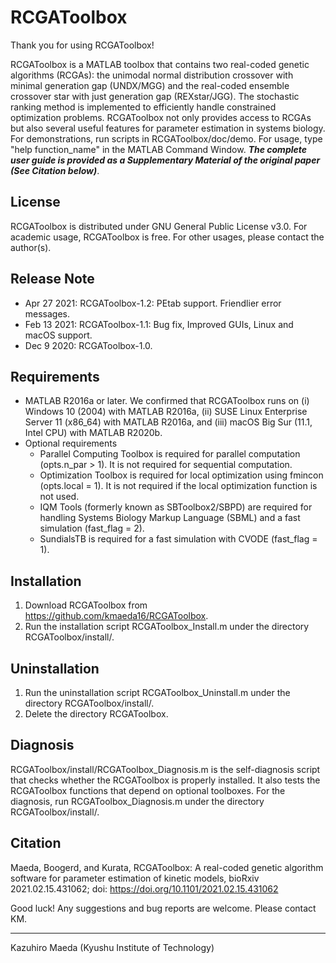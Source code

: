 # RCGAToolbox

Thank you for using RCGAToolbox!

RCGAToolbox is a MATLAB toolbox that contains two real-coded genetic algorithms (RCGAs): the unimodal normal distribution crossover with minimal generation gap (UNDX/MGG) and the real-coded ensemble crossover star with just generation gap (REXstar/JGG). The stochastic ranking method is implemented to efficiently handle constrained optimization problems. RCGAToolbox not only provides access to RCGAs but also several useful features for parameter estimation in systems biology. For demonstrations, run scripts in RCGAToolbox/doc/demo. For usage, type "help function_name" in the MATLAB Command Window. ***The complete user guide is provided as a Supplementary Material of the original paper (See Citation below)***.

## License

RCGAToolbox is distributed under GNU General Public License v3.0. For academic usage, RCGAToolbox is free. For other usages, please contact the author(s).

## Release Note

- Apr 27 2021: RCGAToolbox-1.2: PEtab support. Friendlier error messages.
- Feb 13 2021: RCGAToolbox-1.1: Bug fix, Improved GUIs, Linux and macOS support.
- Dec  9 2020: RCGAToolbox-1.0.


## Requirements

- MATLAB R2016a or later. We confirmed that RCGAToolbox runs on (i) Windows 10 (2004) with MATLAB R2016a, (ii) SUSE Linux Enterprise Server 11 (x86_64) with MATLAB R2016a, and (iii) macOS Big Sur (11.1, Intel CPU) with MATLAB R2020b.
- Optional requirements
    - Parallel Computing Toolbox is required for parallel computation (opts.n_par > 1). It is not required for sequential computation.
    - Optimization Toolbox is required for local optimization using fmincon (opts.local = 1). It is not required if the local optimization function is not used.
    - IQM Tools (formerly known as SBToolbox2/SBPD) are required for handling Systems Biology Markup Language (SBML) and a fast simulation (fast_flag = 2).
    - SundialsTB is required for a fast simulation with CVODE (fast_flag = 1).


## Installation

1. Download RCGAToolbox from https://github.com/kmaeda16/RCGAToolbox.
2. Run the installation script RCGAToolbox_Install.m under the directory RCGAToolbox/install/.

## Uninstallation

1. Run the uninstallation script RCGAToolbox_Uninstall.m under the directory RCGAToolbox/install/.
2. Delete the directory RCGAToolbox.

## Diagnosis

RCGAToolbox/install/RCGAToolbox_Diagnosis.m is the self-diagnosis script that checks whether the RCGAToolbox is properly installed. It also tests the RCGAToolbox functions that depend on optional toolboxes. For the diagnosis, run RCGAToolbox_Diagnosis.m under the directory RCGAToolbox/install/.

## Citation

Maeda, Boogerd, and Kurata, RCGAToolbox: A real-coded genetic algorithm software for parameter estimation of kinetic models, bioRxiv 2021.02.15.431062; doi: https://doi.org/10.1101/2021.02.15.431062


Good luck! Any suggestions and bug reports are welcome. Please contact KM.


-------------------------------
Kazuhiro Maeda (Kyushu Institute of Technology)
